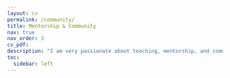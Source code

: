 ```yaml
---
layout: cv
permalink: /community/
title: Mentorship & Community
nav: true
nav_order: 3
cv_pdf:
description: "I am very passionate about teaching, mentorship, and community outreach. Learn more about my activities in these areas including articles I have written for [Elemental Magazine](https://www.elementalmag.ca/) - the University of Toronto's (UofT) student-led mental health magazine - and efforts to highlight graduate student wellness at the Institute of Medical Science (IMS)."
toc:
  sidebar: left
---
```

